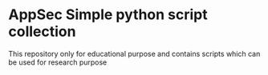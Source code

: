 # AppSec Simple python script collection
This repository only for educational purpose and contains scripts which can be used for research purpose

